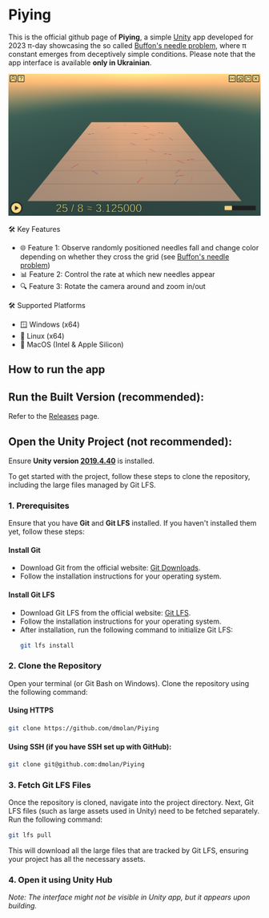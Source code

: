 # Piying

This is the official github page of **Piying**, a simple [Unity](https://unity.com/) app developed for 2023 π-day showcasing the so called [Buffon's needle problem](https://en.wikipedia.org/wiki/Buffon%27s_needle_problem), where π constant emerges from deceptively simple conditions. Please note that the app interface is available **only in Ukrainian**.

![App Screenshot 1](Assets/Pictures/README/pic1.png)

🛠 Key Features
- 🌐 Feature 1: Observe randomly positioned needles fall and change color depending on whether they cross the grid (see [Buffon's needle problem](https://en.wikipedia.org/wiki/Buffon%27s_needle_problem))
- 📊 Feature 2: Control the rate at which new needles appear
- 🔍 Feature 3: Rotate the camera around and zoom in/out

🛠 Supported Platforms
- 🪟 Windows (x64)
- 🐧 Linux (x64)
- 🍏 MacOS (Intel & Apple Silicon)

## How to run the app
## Run the Built Version (recommended):
Refer to the [Releases](https://github.com/dmolan/Piying/releases) page.

## Open the Unity Project (not recommended):
Ensure **Unity version [2019.4.40](https://unity.com/releases/editor/whats-new/2019.4.40)** is installed.

To get started with the project, follow these steps to clone the repository, including the large files managed by Git LFS.

### 1. Prerequisites
Ensure that you have **Git** and **Git LFS** installed. If you haven't installed them yet, follow these steps:

#### Install Git
- Download Git from the official website: [Git Downloads](https://git-scm.com/downloads).
- Follow the installation instructions for your operating system.

#### Install Git LFS
- Download Git LFS from the official website: [Git LFS](https://git-lfs.github.com/).
- Follow the installation instructions for your operating system.
- After installation, run the following command to initialize Git LFS:
   ```bash
   git lfs install
   ```
### 2. Clone the Repository
Open your terminal (or Git Bash on Windows).
Clone the repository using the following command:

#### Using HTTPS
```bash
git clone https://github.com/dmolan/Piying
```

#### Using SSH (if you have SSH set up with GitHub):
```bash
git clone git@github.com:dmolan/Piying
```

### 3. Fetch Git LFS Files
Once the repository is cloned, navigate into the project directory. Next, Git LFS files (such as large assets used in Unity) need to be fetched separately. Run the following command:
```bash
git lfs pull
```
This will download all the large files that are tracked by Git LFS, ensuring your project has all the necessary assets.

### 4. Open it using Unity Hub
*Note: The interface might not be visible in Unity app, but it appears upon building.*
